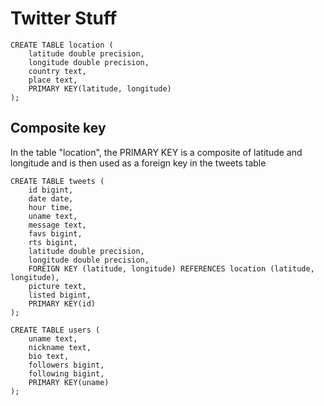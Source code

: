 # Twitter Stuff

```postgresql
CREATE TABLE location (
    latitude double precision,
    longitude double precision,
    country text,
    place text,
    PRIMARY KEY(latitude, longitude)
);
```

## Composite key

In the table "location", the PRIMARY KEY is a composite of latitude and longitude and is then used as a foreign key in the tweets table

```postgresql
CREATE TABLE tweets (
    id bigint,
    date date,
    hour time,
    uname text,
    message text,
    favs bigint,
    rts bigint,
    latitude double precision,
    longitude double precision,
    FOREIGN KEY (latitude, longitude) REFERENCES location (latitude, longitude),
    picture text,
    listed bigint,
    PRIMARY KEY(id)
);
```

```postgresql
CREATE TABLE users (
    uname text,
    nickname text,
    bio text,
    followers bigint,
    following bigint,
    PRIMARY KEY(uname)
);
```